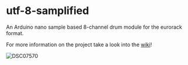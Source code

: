 # utf-8-samplified

An Arduino nano sample based 8-channel drum module for the eurorack format.

For more information on the project take a look into the [wiki](https://github.com/wgd-modular/utf-8-samplified/wiki)!

![DSC07570](https://github.com/wgd-modular/utf-8-samplified/assets/39430842/6786d723-644a-42be-bdf6-1f2cb74264e1)
